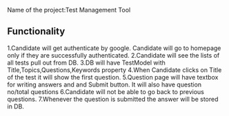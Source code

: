 Name of the project:Test Management Tool

Functionality
-------------------------------------------------
1.Candidate will get authenticate by google.
  Candidate will go to homepage only if they are successfully authenticated.
2.Candidate will see the lists of all tests pull out from DB.
3.DB will have TestModel with Title,Topics,Questions,Keywords property
4.When Candidate clicks on Title of the test it will show the first question.
5.Question page will have textbox for writing answers and and Submit button.
  It will also have question no/total questions
6.Candidate will not be able to go back to previous questions.
7.Whenever the question is submitted the answer will be stored in DB.




